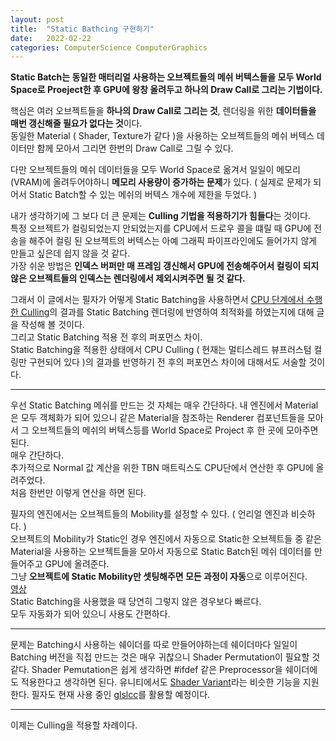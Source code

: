 ```yaml
---
layout: post
title:  "Static Bathcing 구현하기"
date:   2022-02-22
categories: ComputerScience ComputerGraphics
---
```


**Static Batch는 동일한 매터리얼 사용하는 오브젝트들의 메쉬 버텍스들을 모두 World Space로 Proeject한 후 GPU에 왕창 올려두고 하나의 Draw Call로 그리는 기법이다.**                     

핵심은 여러 오브젝트들을 **하나의 Draw Call로 그리는 것**, 렌더링을 위한 **데이터들을 매번 갱신해줄 필요가 없다는 것**이다.              
동일한 Material ( Shader, Texture가 같다 )을 사용하는 오브젝트들의 메쉬 버텍스 데이터만 함께 모아서 그리면 한번의 Draw Call로 그릴 수 있다.       

다만 오브젝트들의 메쉬 데이터들을 모두 World Space로 옮겨서 일일이 메모리(VRAM)에 올려두어야하니 **메모리 사용량이 증가하는 문제**가 있다. ( 실제로 문제가 되어서 Static Batch할 수 있는 메쉬의 버텍스 개수에 제한을 두었다. )              

내가 생각하기에 그 보다 더 큰 문제는 **Culling 기법을 적용하기가 힘들다**는 것이다.      
특정 오브젝트가 컬링되었는지 안되었는지를 CPU에서 드로우 콜을 떄릴 때 GPU에 전송을 해주어 컬링 된 오브젝트의 버텍스는 아예 그래픽 파이프라인에도 들어가지 않게 만들고 싶은데 쉽지 않을 것 같다.        
가장 쉬운 방법은 **인덱스 버퍼만 매 프레임 갱신해서 GPU에 전송해주어서 컬링이 되지 않은 오브젝트들의 인덱스는 렌더링에서 제외시켜주면 될 것 같다.**             

그래서 이 글에서는 필자가 어떻게 Static Batching을 사용하면서 [CPU 단계에서 수행한 Culling](https://github.com/SungJJinKang/EveryCulling)의 결과를 Static Batching 렌더링에 반영하여 최적화를 하였는지에 대해 글을 작성해 볼 것이다.         
그리고 Static Batching 적용 전 후의 퍼포먼스 차이.        
Static Batching을 적용한 상태에서 CPU Culling ( 현재는 멀티스레드 뷰프러스텀 컬링만 구현되어 있다 )의 결과를 반영하기 전 후의 퍼포먼스 차이에 대해서도 서술할 것이다.                 

---------------------------------------------------         

우선 Static Batching 메쉬를 만드는 것 자체는 매우 간단하다. 내 엔진에서 Material은 모두 객체화가 되어 있으니 같은 Material을 참조하는 Renderer 컴포넌트들을 모아서 그 오브젝트들의 메쉬의 버텍스등를 World Space로 Project 후 한 곳에 모아주면 된다.       
매우 간단하다.          
추가적으로 Normal 값 계산을 위한 TBN 매트릭스도 CPU단에서 연산한 후 GPU에 올려주었다.         
처음 한번만 이렇게 연산을 하면 된다.         

필자의 엔진에서는 오브젝트들의 Mobility를 설정할 수 있다. ( 언리얼 엔진과 비슷하다. )          
오브젝트의 Mobility가 Static인 경우 엔진에서 자동으로 Static한 오브젝트들 중 같은 Material을 사용하는 오브젝트들을 모아서 자동으로 Static Batch된 메쉬 데이터를 만들어주고 GPU에 올려준다.        
그냥 **오브젝트에 Static Mobility만 셋팅해주면 모든 과정이 자동**으로 이루어진다.             
[영상](https://youtu.be/bBDbO7hS12g)             
Static Batching을 사용했을 때 당연히 그렇지 않은 경우보다 빠르다.         
모두 자동화가 되어 있으니 사용도 간편하다.         

-------------------------------            

문제는 Batching시 사용하는 쉐이더를 따로 만들어야하는데 쉐이더마다 일일이 Batching 버전을 직접 만드는 것은 매우 귀찮으니 Shader Permutation이 필요할 것 같다. Shader Pemutation은 쉽게 생각하면 #ifdef 같은 Preprocessor을 쉐이더에도 적용한다고 생각하면 된다. 유니티에서도 [Shader Variant](https://docs.unity3d.com/2019.3/Documentation/Manual/SL-MultipleProgramVariants.html)라는 비슷한 기능을 지원한다. 필자도 현재 사용 중인 [glslcc](https://github.com/septag/glslcc)를 활용할 예정이다.        

--------------------------------       

이제는 Culling을 적용할 차례이다.       
